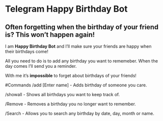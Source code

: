 # Telegram Happy Birthday Bot

## Often forgetting when the birthday of your friend is? This won’t happen again!
I am **Happy Birthday Bot** and I’ll make sure your friends are happy when their birthdays come! 

All you need to do is to add any birthday you want to rememeber.
When the day comes I’ll send you a reminder.

With me it’s **impossible** to forget about birthdays of your friends! 

#Commands
/add [Enter name] - Adds birthday of someone you care.

/showall - Shows all birthdays you want to keep track of.

/Remove - Removes a birthday you no longer want to remember.

/Search - Allows you to search any birthday by date, day, month or name.


